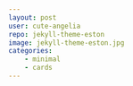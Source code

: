 ```yaml
---
layout: post
user: cute-angelia
repo: jekyll-theme-eston
image: jekyll-theme-eston.jpg
categories: 
    - minimal
    - cards
---
```



